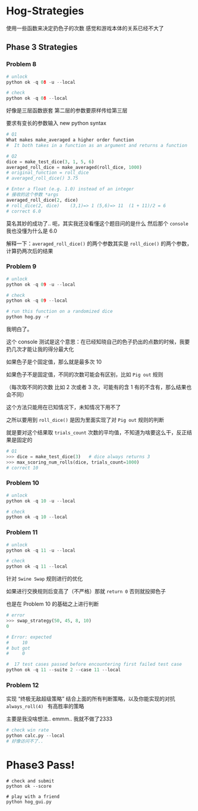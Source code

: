 # Hog-Strategies

使用一些函数来决定扔色子的次数 感觉和游戏本体的关系已经不大了

## Phase 3 Strategies

### Problem 8

```python
# unlock
python ok -q 08 -u --local

# check
python ok -q 08 --local
```

好像是三层函数嵌套 第二层的参数要原样传给第三层

要求有变长的参数输入 new python syntax

```python
# Q1
What makes make_averaged a higher order function
#  It both takes in a function as an argument and returns a function

# Q2
dice = make_test_dice(3, 1, 5, 6)
averaged_roll_dice = make_averaged(roll_dice, 1000)
# original_function = roll_dice
# averaged_roll_dice() 3.75

# Enter a float (e.g. 1.0) instead of an integer
# 接收的这个参数 *args 
averaged_roll_dice(2, dice)
# roll_dice(2, dice)	(3,1)=> 1 (5,6)=> 11  (1 + 11)/2 = 6
# correct 6.0
```

莫名其妙的成功了.. 呃，其实我还没看懂这个题目问的是什么 然后那个 `console` 我也没懂为什么是 6.0

解释一下：`averaged_roll_dice()` 的两个参数其实是 `roll_dice()` 的两个参数，计算扔两次后的结果

 

### Problem 9

```python
# unlock
python ok -q 09 -u --local

# check
python ok -q 09 --local

# run this function on a randomized dice
python hog.py -r
```

我明白了。

这个 console 测试是这个意思：在已经知晓自己的色子扔出的点数的时候，我要扔几次才能让我的得分最大化

如果色子是个固定值，那么就是最多次 10

如果色子不是固定值，不同的次数可能会有区别，比如 `Pig out` 规则

（每次取不同的次数 比如 2 次或者 3 次，可能有的含 1 有的不含有，那么结果也会不同）

这个方法只能用在已知情况下，未知情况下用不了

之所以要用到 `roll_dice()` 是因为里面实现了对 `Pig out` 规则的判断

就是要对这个结果取 `trials_count` 次数的平均值，不知道为啥要这么干，反正结果是固定的



```python
# Q1
>>> dice = make_test_dice(3)   # dice always returns 3
>>> max_scoring_num_rolls(dice, trials_count=1000)
# correct 10
```



### Problem 10

```python
# unlock
python ok -q 10 -u --local

# check
python ok -q 10 --local
```



### Problem 11

```python
# unlock
python ok -q 11 -u --local

# check
python ok -q 11 --local
```

针对 `Swine Swap` 规则进行的优化

如果进行交换规则后变高了（不严格）那就 `return 0` 否则就投掷色子

也是在 Problem 10 的基础之上进行判断



```python
# error
>>> swap_strategy(50, 45, 8, 10)
0

# Error: expected
#     10
# but got
#     0

#  17 test cases passed before encountering first failed test case
python ok -q 11 --suite 2 --case 11 --local
```



### Problem 12

实现 “终极无敌超级策略” 结合上面的所有判断策略，以及你能实现的对抗 `always_roll(4) ` 有高胜率的策略

主要是我没啥想法.. emmm.. 我就不做了2333

```python
# check win rate
python calc.py --local
# 好像访问不了.. 
```



# Phase3 Pass!

```
# check and submit
python ok --score

# play with a friend
python hog_gui.py
```

